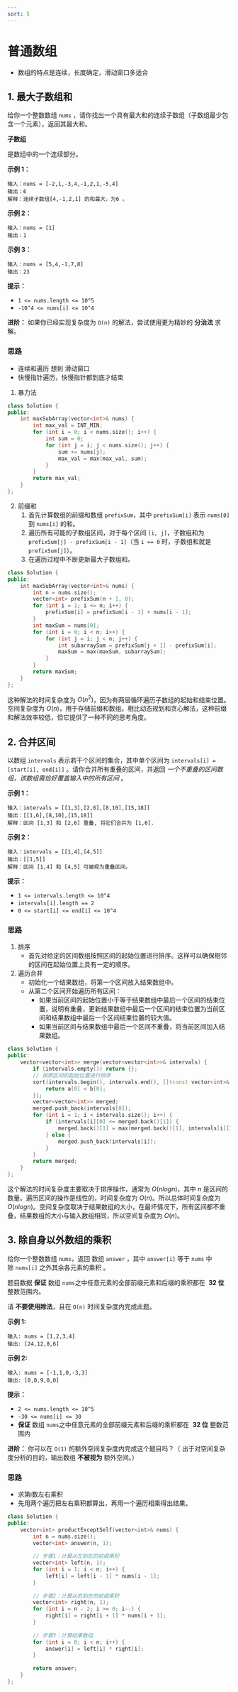 ```yaml
---
sort: 5
---
```


# 普通数组

- 数组的特点是连续，长度确定，滑动窗口多适合

## 1. 最大子数组和

给你一个整数数组 `nums` ，请你找出一个具有最大和的连续子数组（子数组最少包含一个元素），返回其最大和。

**子数组**

是数组中的一个连续部分。

**示例 1：**

```
输入：nums = [-2,1,-3,4,-1,2,1,-5,4]
输出：6
解释：连续子数组[4,-1,2,1] 的和最大，为6 。
```

**示例 2：**

```
输入：nums = [1]
输出：1
```

**示例 3：**

```
输入：nums = [5,4,-1,7,8]
输出：23
```

**提示：**

-   `1 <= nums.length <= 10^5`
-   `-10^4 <= nums[i] <= 10^4`

**进阶：** 如果你已经实现复杂度为 `O(n)` 的解法，尝试使用更为精妙的 **分治法** 求解。


### 思路
- 连续和遍历 想到 滑动窗口
- 快慢指针遍历，快慢指针都到底才结束


1. 暴力法

```cpp
class Solution {
public:
    int maxSubArray(vector<int>& nums) {
        int max_val = INT_MIN;
        for (int i = 0; i < nums.size(); i++) {
            int sum = 0;
            for (int j = i; j < nums.size(); j++) {
                sum += nums[j];
                max_val = max(max_val, sum);
            }
        }
        return max_val;
    }
};
```

2. 前缀和
    1. 首先计算数组的前缀和数组 `prefixSum`，其中 `prefixSum[i]` 表示 `nums[0]` 到 `nums[i]` 的和。
    2. 遍历所有可能的子数组区间，对于每个区间 `[i, j]`，子数组和为 `prefixSum[j] - prefixSum[i - 1]`（当 `i == 0` 时，子数组和就是 `prefixSum[j]`）。
    3. 在遍历过程中不断更新最大子数组和。

```cpp
class Solution {
public:
    int maxSubArray(vector<int>& nums) {
        int n = nums.size();
        vector<int> prefixSum(n + 1, 0);
        for (int i = 1; i <= n; i++) {
            prefixSum[i] = prefixSum[i - 1] + nums[i - 1];
        }
        int maxSum = nums[0];
        for (int i = 0; i < n; i++) {
            for (int j = i; j < n; j++) {
                int subarraySum = prefixSum[j + 1] - prefixSum[i];
                maxSum = max(maxSum, subarraySum);
            }
        }
        return maxSum;
    }
};
```

这种解法的时间复杂度为 $O(n^2)$，因为有两层循环遍历子数组的起始和结束位置。空间复杂度为 $O(n)$，用于存储前缀和数组。相比动态规划和贪心解法，这种前缀和解法效率较低，但它提供了一种不同的思考角度。

## 2. 合并区间

以数组 `intervals` 表示若干个区间的集合，其中单个区间为 `intervals[i] = [start[i], end[i]]` 。请你合并所有重叠的区间，并返回 _一个不重叠的区间数组，该数组需恰好覆盖输入中的所有区间_ 。

**示例 1：**

```
输入：intervals = [[1,3],[2,6],[8,10],[15,18]]
输出：[[1,6],[8,10],[15,18]]
解释：区间 [1,3] 和 [2,6] 重叠, 将它们合并为 [1,6].
```

**示例 2：**

```
输入：intervals = [[1,4],[4,5]]
输出：[[1,5]]
解释：区间 [1,4] 和 [4,5] 可被视为重叠区间。
```

**提示：**

-   `1 <= intervals.length <= 10^4`
-   `intervals[i].length == 2`
-   `0 <= start[i] <= end[i] <= 10^4`

### 思路

1. 排序
   - 首先对给定的区间数组按照区间的起始位置进行排序。这样可以确保相邻的区间在起始位置上具有一定的顺序。
2. 遍历合并
   - 初始化一个结果数组，将第一个区间放入结果数组中。
   - 从第二个区间开始遍历所有区间：
     - 如果当前区间的起始位置小于等于结果数组中最后一个区间的结束位置，说明有重叠，更新结果数组中最后一个区间的结束位置为当前区间和结果数组中最后一个区间结束位置的较大值。
     - 如果当前区间与结果数组中最后一个区间不重叠，将当前区间加入结果数组。

```cpp
class Solution {
public:
    vector<vector<int>> merge(vector<vector<int>>& intervals) {
        if (intervals.empty()) return {};
        // 按照区间的起始位置进行排序
        sort(intervals.begin(), intervals.end(), [](const vector<int>& a, const vector<int>& b) {
            return a[0] < b[0];
        });
        vector<vector<int>> merged;
        merged.push_back(intervals[0]);
        for (int i = 1; i < intervals.size(); i++) {
            if (intervals[i][0] <= merged.back()[1]) {
                merged.back()[1] = max(merged.back()[1], intervals[i][1]);
            } else {
                merged.push_back(intervals[i]);
            }
        }
        return merged;
    }
};
```

这个解法的时间复杂度主要取决于排序操作，通常为 $O(n log n)$，其中 $n$ 是区间的数量。遍历区间的操作是线性的，时间复杂度为 $O(n)$。所以总体时间复杂度为 $O(n log n)$。空间复杂度取决于结果数组的大小，在最坏情况下，所有区间都不重叠，结果数组的大小与输入数组相同，所以空间复杂度为 $O(n)$。

## 3. 除自身以外数组的乘积

给你一个整数数组 `nums`，返回 数组 `answer` ，其中 `answer[i]` 等于 `nums` 中除 `nums[i]` 之外其余各元素的乘积 。

题目数据 **保证** 数组 `nums`之中任意元素的全部前缀元素和后缀的乘积都在  **32 位** 整数范围内。

请 **不要使用除法**，且在 `O(n)` 时间复杂度内完成此题。

**示例 1:**

```
输入: nums = [1,2,3,4]
输出: [24,12,8,6]
```

**示例 2:**

```
输入: nums = [-1,1,0,-3,3]
输出: [0,0,9,0,0]
```

**提示：**

-   `2 <= nums.length <= 10^5`
-   `-30 <= nums[i] <= 30`
-   **保证** 数组 `nums`之中任意元素的全部前缀元素和后缀的乘积都在  **32 位** 整数范围内

**进阶：** 你可以在 `O(1)` 的额外空间复杂度内完成这个题目吗？（ 出于对空间复杂度分析的目的，输出数组 **不被视为** 额外空间。）

### 思路

- 求第i数左右乘积
- 先用两个遍历把左右乘积都算出，再用一个遍历相乘得出结果。

```cpp
class Solution {
public:
    vector<int> productExceptSelf(vector<int>& nums) {
        int n = nums.size();
        vector<int> answer(n, 1);
        
        // 步骤1：计算从左到右的前缀乘积
        vector<int> left(n, 1);
        for (int i = 1; i < n; i++) {
            left[i] = left[i - 1] * nums[i - 1];
        }
        
        // 步骤2：计算从右到左的前缀乘积
        vector<int> right(n, 1);
        for (int i = n - 2; i >= 0; i--) {
            right[i] = right[i + 1] * nums[i + 1];
        }
        
        // 步骤3：计算结果数组
        for (int i = 0; i < n; i++) {
            answer[i] = left[i] * right[i];
        }
        
        return answer;
    }
};
```